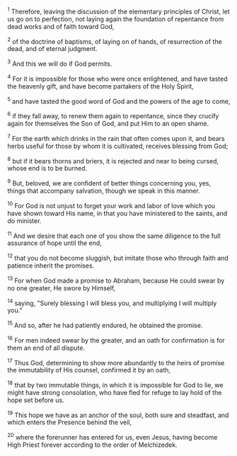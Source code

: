 <sup>1</sup> 
Therefore, leaving the discussion of the elementary principles of Christ, let us go on to perfection, not laying again the foundation of repentance from dead works and of faith toward God, 

<sup>2</sup> 
of the doctrine of baptisms, of laying on of hands, of resurrection of the dead, and of eternal judgment. 

<sup>3</sup> 
And this we will do if God permits. 

<sup>4</sup> 
For it is impossible for those who were once enlightened, and have tasted the heavenly gift, and have become partakers of the Holy Spirit, 

<sup>5</sup> 
and have tasted the good word of God and the powers of the age to come, 

<sup>6</sup> 
if they fall away, to renew them again to repentance, since they crucify again for themselves the Son of God, and put Him to an open shame. 

<sup>7</sup> 
For the earth which drinks in the rain that often comes upon it, and bears herbs useful for those by whom it is cultivated, receives blessing from God; 

<sup>8</sup> 
but if it bears thorns and briers, it is rejected and near to being cursed, whose end is to be burned.

<sup>9</sup> 
But, beloved, we are confident of better things concerning you, yes, things that accompany salvation, though we speak in this manner. 

<sup>10</sup> 
For God is not unjust to forget your work and labor of love which you have shown toward His name, in that you have ministered to the saints, and do minister. 

<sup>11</sup> 
And we desire that each one of you show the same diligence to the full assurance of hope until the end, 

<sup>12</sup> 
that you do not become sluggish, but imitate those who through faith and patience inherit the promises.

<sup>13</sup> 
For when God made a promise to Abraham, because He could swear by no one greater, He swore by Himself, 

<sup>14</sup> 
saying, "Surely blessing I will bless you, and multiplying I will multiply you." 

<sup>15</sup> 
And so, after he had patiently endured, he obtained the promise. 

<sup>16</sup> 
For men indeed swear by the greater, and an oath for confirmation is for them an end of all dispute. 

<sup>17</sup> 
Thus God, determining to show more abundantly to the heirs of promise the immutability of His counsel, confirmed it by an oath, 

<sup>18</sup> 
that by two immutable things, in which it is impossible for God to lie, we might have strong consolation, who have fled for refuge to lay hold of the hope set before us. 

<sup>19</sup> 
This hope we have as an anchor of the soul, both sure and steadfast, and which enters the Presence behind the veil, 

<sup>20</sup> 
where the forerunner has entered for us, even Jesus, having become High Priest forever according to the order of Melchizedek.